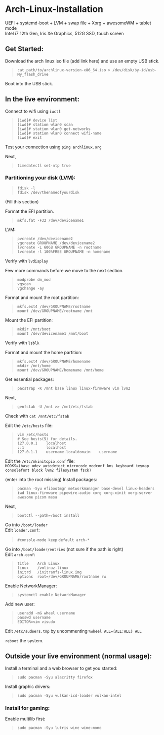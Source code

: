 # Arch-Linux-Installation
UEFI + systemd-boot + LVM + swap file + Xorg + awesomeWM + tablet mode  
Intel i7 12th Gen, Iris Xe Graphics, 512G SSD, touch screen

## Get Started:
Download the arch linux iso file (add link here) and use an empty USB stick.
> `cat path/to/archlinux-version-x86_64.iso > /dev/disk/by-id/usb-My_flash_drive`    

Boot into the USB stick.

## In the live environment:
Connect to wifi using `iwctl`
> `[iwd]# device list`        
> `[iwd]# station wlan0 scan`    
> `[iwd]# station wlan0 get-networks`    
> `[iwd]# station wlan0 connect wifi-name`    
> `[iwd]# exit`   

Test your connection using `ping archlinux.org`    

Next,
> `timedatectl set-ntp true`  

### Partitioning your disk (LVM):
> `fdisk -l`  
> `fdisk /dev/thenameofyourdisk`

(Fill this section)

Format the EFI partition.
> `mkfs.fat -F32 /dev/devicename1`

LVM:
> `pvcreate /dev/devicename2`  
> `vgcreate GROUPNAME /dev/devicename2`  
> `lvcreate -L 60GB GROUPNAME -n rootname`  
> `lvcreate -l 100%FREE GROUPNAME -n homename`

Verify with `lvdisplay`

Few more commands before we move to the next section.
> `modprobe dm_mod`  
> `vgscan`  
> `vgchange -ay`  

Format and mount the root partition:
> `mkfs.ext4 /dev/GROUPNAME/rootname`  
> `mount /dev/GROUPNAME/rootname /mnt`  

Mount the EFI partition:
> `mkdir /mnt/boot`  
> `mount /dev/devicename1 /mnt/boot`

Verify with `lsblk`  

Format and mount the home partition:
> `mkfs.ext4 /dev/GROUPNAME/homename`  
> `mkdir /mnt/home`  
> `mount /dev/GROUPNAME/homename /mnt/home`

Get essential packages:
> `pacstrap -K /mnt base linux linux-firmware vim lvm2`

Next,
> `genfstab -U /mnt >> /mnt/etc/fstab`

Check with `cat /mnt/etc/fstab`  

Edit the `/etc/hosts` file:
> `vim /etc/hosts`  
> `# See hosts(5) for details.`  
> `127.0.0.1    localhost`  
> `::1          localhost`  
> `127.0.1.1    username.localdomain    username`

Edit the `/etc/mkinitcpio.conf` file:  
`HOOKS=(base udev autodetect microcode modconf kms keyboard keymap consolefont block lvm2 filesystem fsck)`  

(enter into the root missing)
Install packages:  
> `pacman -Syu efibootmgr metworkmanager base-devel linux-headers iwd linux-firmware pipewire-audio xorg xorg-xinit xorg-server awesome picom mesa`

Next,
> `bootctl --path=/boot install`

Go into `/boot/loader`  
Edit `loader.conf`:
> `#console-mode keep` 
> `default arch-*`

Go into `/boot/loader/entries` (not sure if the path is right)  
Edit `arch.conf`:
> `title    Arch Linux`  
> `linux    /vmlinuz-linux`  
> `initrd   /initramfs-linux.img`  
> `options  root=/dev/GROUPNAME/rootname rw`

Enable NetworkManager: 
> `systemctl enable NetworkManager`

Add new user: 
> `useradd -mG wheel username`  
> `passwd username`  
> `EDITOR=vim visudo`

Edit `/etc/sudoers.tmp` by uncommenting `%wheel ALL=(ALL:ALL) ALL`  

`reboot` the system.  
## Outside your live environment (normal usage):    
Install a terminal and a web browser to get you started:
> `sudo pacman -Syu alacritty firefox`

Install graphic drivers:
> `sudo pacman -Syu vulkan-icd-loader vulkan-intel`

### Install for gaming:
Enable multilib first:
> `sudo pacman -Syu lutris wine wine-mono`
